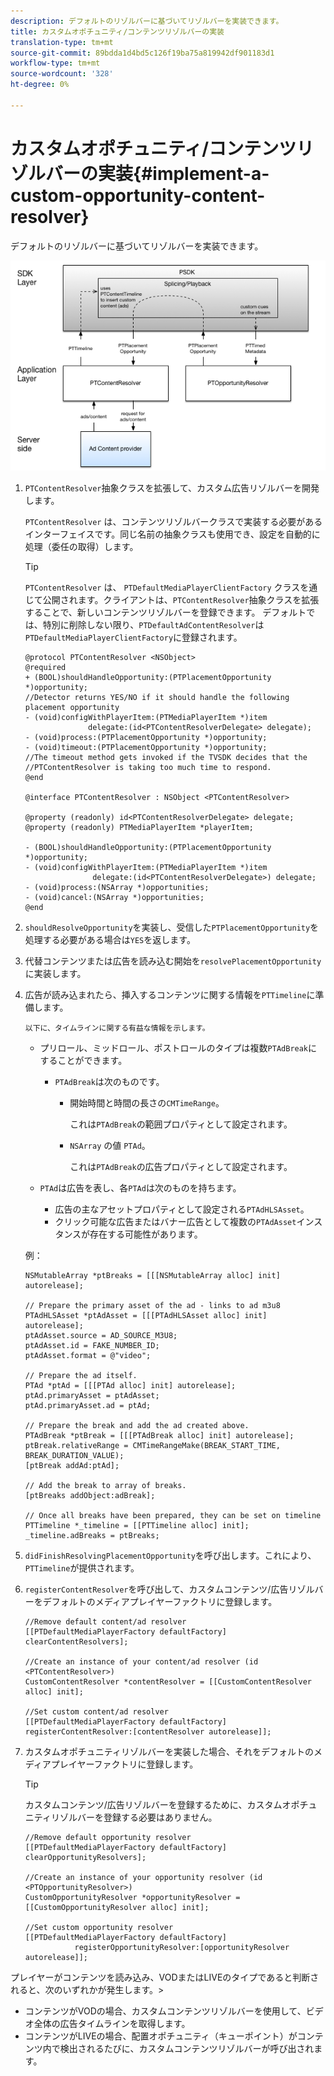 ```yaml
---
description: デフォルトのリゾルバーに基づいてリゾルバーを実装できます。
title: カスタムオポチュニティ/コンテンツリゾルバーの実装
translation-type: tm+mt
source-git-commit: 89bdda1d4bd5c126f19ba75a819942df901183d1
workflow-type: tm+mt
source-wordcount: '328'
ht-degree: 0%

---
```



# カスタムオポチュニティ/コンテンツリゾルバーの実装{#implement-a-custom-opportunity-content-resolver}

デフォルトのリゾルバーに基づいてリゾルバーを実装できます。

<!--<a id="fig_CC41E2A66BDB4115821F33737B46A09B"></a>-->

![](assets/ios_psdk_content_resolver.png)

1. `PTContentResolver`抽象クラスを拡張して、カスタム広告リゾルバーを開発します。

   `PTContentResolver` は、コンテンツリゾルバークラスで実装する必要があるインターフェイスです。同じ名前の抽象クラスも使用でき、設定を自動的に処理（委任の取得）します。

   >[!TIP]
   >
   >`PTContentResolver` は、 `PTDefaultMediaPlayerClientFactory` クラスを通じて公開されます。クライアントは、`PTContentResolver`抽象クラスを拡張することで、新しいコンテンツリゾルバーを登録できます。 デフォルトでは、特別に削除しない限り、`PTDefaultAdContentResolver`は`PTDefaultMediaPlayerClientFactory`に登録されます。

   ```
   @protocol PTContentResolver <NSObject> 
   @required 
   + (BOOL)shouldHandleOpportunity:(PTPlacementOpportunity *)opportunity;  
   //Detector returns YES/NO if it should handle the following placement opportunity 
   - (void)configWithPlayerItem:(PTMediaPlayerItem *)item  
                 delegate:(id<PTContentResolverDelegate> delegate); 
   - (void)process:(PTPlacementOpportunity *)opportunity; 
   - (void)timeout:(PTPlacementOpportunity *)opportunity;  
   //The timeout method gets invoked if the TVSDK decides that the  
   //PTContentResolver is taking too much time to respond. 
   @end 
   
   @interface PTContentResolver : NSObject <PTContentResolver> 
   
   @property (readonly) id<PTContentResolverDelegate> delegate; 
   @property (readonly) PTMediaPlayerItem *playerItem; 
   
   - (BOOL)shouldHandleOpportunity:(PTPlacementOpportunity *)opportunity; 
   - (void)configWithPlayerItem:(PTMediaPlayerItem *)item  
                  delegate:(id<PTContentResolverDelegate>) delegate; 
   - (void)process:(NSArray *)opportunities; 
   - (void)cancel:(NSArray *)opportunities; 
   @end
   ```

1. `shouldResolveOpportunity`を実装し、受信した`PTPlacementOpportunity`を処理する必要がある場合は`YES`を返します。
1. 代替コンテンツまたは広告を読み込む開始を`resolvePlacementOpportunity`に実装します。
1. 広告が読み込まれたら、挿入するコンテンツに関する情報を`PTTimeline`に準備します。

       以下に、タイムラインに関する有益な情報を示します。
   
   * プリロール、ミッドロール、ポストロールのタイプは複数`PTAdBreak`にすることができます。

      * `PTAdBreak`は次のものです。

         * 開始時間と時間の長さの`CMTimeRange`。

            これは`PTAdBreak`の範囲プロパティとして設定されます。

         * `NSArray` の値 `PTAd`。

            これは`PTAdBreak`の広告プロパティとして設定されます。
   * `PTAd`は広告を表し、各`PTAd`は次のものを持ちます。

      * 広告の主なアセットプロパティとして設定される`PTAdHLSAsset`。
      * クリック可能な広告またはバナー広告として複数の`PTAdAsset`インスタンスが存在する可能性があります。

   例：

   ```
   NSMutableArray *ptBreaks = [[[NSMutableArray alloc] init] autorelease]; 
   
   // Prepare the primary asset of the ad - links to ad m3u8 
   PTAdHLSAsset *ptAdAsset = [[[PTAdHLSAsset alloc] init] autorelease]; 
   ptAdAsset.source = AD_SOURCE_M3U8; 
   ptAdAsset.id = FAKE_NUMBER_ID; 
   ptAdAsset.format = @"video"; 
   
   // Prepare the ad itself. 
   PTAd *ptAd = [[[PTAd alloc] init] autorelease]; 
   ptAd.primaryAsset = ptAdAsset; 
   ptAd.primaryAsset.ad = ptAd; 
   
   // Prepare the break and add the ad created above. 
   PTAdBreak *ptBreak = [[[PTAdBreak alloc] init] autorelease]; 
   ptBreak.relativeRange = CMTimeRangeMake(BREAK_START_TIME, BREAK_DURATION_VALUE); 
   [ptBreak addAd:ptAd]; 
   
   // Add the break to array of breaks. 
   [ptBreaks addObject:adBreak]; 
   
   // Once all breaks have been prepared, they can be set on timeline 
   PTTimeline *_timeline = [[PTTimeline alloc] init]; 
   _timeline.adBreaks = ptBreaks;
   ```

1. `didFinishResolvingPlacementOpportunity`を呼び出します。これにより、`PTTimeline`が提供されます。
1. `registerContentResolver`を呼び出して、カスタムコンテンツ/広告リゾルバーをデフォルトのメディアプレイヤーファクトリに登録します。

   ```
   //Remove default content/ad resolver 
   [[PTDefaultMediaPlayerFactory defaultFactory] clearContentResolvers]; 
   
   //Create an instance of your content/ad resolver (id <PTContentResolver>) 
   CustomContentResolver *contentResolver = [[CustomContentResolver alloc] init]; 
   
   //Set custom content/ad resolver 
   [[PTDefaultMediaPlayerFactory defaultFactory] registerContentResolver:[contentResolver autorelease]];
   ```

1. カスタムオポチュニティリゾルバーを実装した場合、それをデフォルトのメディアプレイヤーファクトリに登録します。

   >[!TIP]
   >
   >カスタムコンテンツ/広告リゾルバーを登録するために、カスタムオポチュニティリゾルバーを登録する必要はありません。

   ```
   //Remove default opportunity resolver 
   [[PTDefaultMediaPlayerFactory defaultFactory] clearOpportunityResolvers]; 
   
   //Create an instance of your opportunity resolver (id <PTOpportunityResolver>) 
   CustomOpportunityResolver *opportunityResolver = [[CustomOpportunityResolver alloc] init]; 
   
   //Set custom opportunity resolver 
   [[PTDefaultMediaPlayerFactory defaultFactory]  
              registerOpportunityResolver:[opportunityResolver autorelease]];
   ```

プレイヤーがコンテンツを読み込み、VODまたはLIVEのタイプであると判断されると、次のいずれかが発生します。>
* コンテンツがVODの場合、カスタムコンテンツリゾルバーを使用して、ビデオ全体の広告タイムラインを取得します。
* コンテンツがLIVEの場合、配置オポチュニティ（キューポイント）がコンテンツ内で検出されるたびに、カスタムコンテンツリゾルバーが呼び出されます。
